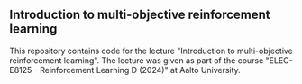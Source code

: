 ## Introduction to multi-objective reinforcement learning
This repository contains code for the lecture "Introduction to multi-objective
reinforcement learning". The lecture was given as part of the course "ELEC-E8125 - Reinforcement Learning D (2024)"
at Aalto University. 
